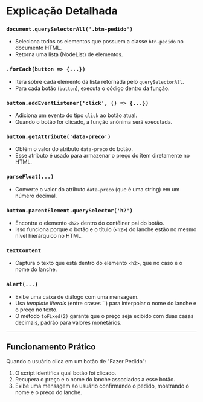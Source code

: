 # Explicação Detalhada

### `document.querySelectorAll('.btn-pedido')`
- Seleciona todos os elementos que possuem a classe `btn-pedido` no documento HTML.
- Retorna uma lista (NodeList) de elementos.

### `.forEach(button => {...})`
- Itera sobre cada elemento da lista retornada pelo `querySelectorAll`.
- Para cada botão (`button`), executa o código dentro da função.

### `button.addEventListener('click', () => {...})`
- Adiciona um evento do tipo `click` ao botão atual.
- Quando o botão for clicado, a função anônima será executada.

### `button.getAttribute('data-preco')`
- Obtém o valor do atributo `data-preco` do botão.
- Esse atributo é usado para armazenar o preço do item diretamente no HTML.

### `parseFloat(...)`
- Converte o valor do atributo `data-preco` (que é uma string) em um número decimal.

### `button.parentElement.querySelector('h2')`
- Encontra o elemento `<h2>` dentro do contêiner pai do botão.
- Isso funciona porque o botão e o título (`<h2>`) do lanche estão no mesmo nível hierárquico no HTML.

### `textContent`
- Captura o texto que está dentro do elemento `<h2>`, que no caso é o nome do lanche.

### `alert(...)`
- Exibe uma caixa de diálogo com uma mensagem.
- Usa *template literals* (entre crases ``) para interpolar o nome do lanche e o preço no texto.
- O método `toFixed(2)` garante que o preço seja exibido com duas casas decimais, padrão para valores monetários.

---

## Funcionamento Prático

Quando o usuário clica em um botão de "Fazer Pedido":
1. O script identifica qual botão foi clicado.
2. Recupera o preço e o nome do lanche associados a esse botão.
3. Exibe uma mensagem ao usuário confirmando o pedido, mostrando o nome e o preço do lanche.
